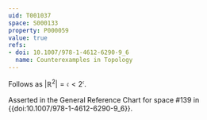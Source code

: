 ```yaml
---
uid: T001037
space: S000133
property: P000059
value: true
refs:
- doi: 10.1007/978-1-4612-6290-9_6
  name: Counterexamples in Topology
---
```


Follows as $|\mathbb{R}^2| = \mathfrak{c} < 2^{\mathfrak{c}}$.

Asserted in the General Reference Chart for space #139 in
{{doi:10.1007/978-1-4612-6290-9_6}}.
